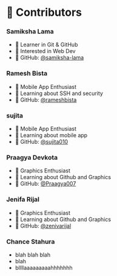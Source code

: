 
# 👥 Contributors

### Samiksha Lama
- 🧠 Learner in Git & GitHub
- 💼 Interested in Web Dev
- 🔗 GitHub: [@samiksha-lama](https://github.com/samiksha-lama)

### Ramesh Bista
- 📱 Mobile App Enthusiast
- 🔐 Learning about SSH and security
- 🔗 GitHub: [@rameshbista](./people/ramesh-bista.md)

### sujita
- 📱 Mobile App Enthusiast
- 🔐 Learning about mobile app
- 🔗 GitHub: [@sujita010](./people/sujita.md)

### Praagya Devkota
- 📱 Graphics Enthusiast
- 🔐 Learning about Github and Graphics
- 🔗 GitHub: [@Praagya007](./people/praagya.md)

### Jenifa Rijal
- 📱 Graphics Enthusiast
- 🔐 Learning about Github and Graphics
- 🔗 GitHub: [@zenivarijal](https://github.com/zenivarijal/)

### Chance Stahura
- blah blah blah
- blah
- bllllaaaaaaaaahhhhhhh
